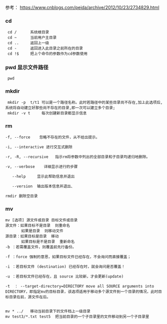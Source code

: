 参考：
https://www.cnblogs.com/peida/archive/2012/10/23/2734829.html


### cd
     cd /      系统根目录
     cd ~      当前用户主目录
     cd ..     返回上一级
     cd -      返回进入此目录之前所在的目录
     cd !$     把上个命令的参数作为cd参数使用

### pwd 显示文件路径
     pwd 

### mkdir
     mkdir -p  t/t1 可以是一个路径名称。此时若路径中的某些目录尚不存在,加上此选项后,系统将自动建立好那些尚不存在的目录,即一次可以建立多个目录; 
     mkdir -v t     每次创建新目录都显示信息

### rm

    -f, --force    忽略不存在的文件，从不给出提示。

    -i, --interactive 进行交互式删除

    -r, -R, --recursive   指示rm将参数中列出的全部目录和子目录均递归地删除。

    -v, --verbose    详细显示进行的步骤

       --help     显示此帮助信息并退出

       --version  输出版本信息并退出、
       
    rmdir 删除空目录
### mv

    mv [选项] 源文件或目录 目标文件或目录
    源文件：如果目标不是目录  则重命名
           如果是目录  则移动文件
    源目录：如果目标是目录  移动
           如果目标是不是目录  重新命名
    -b ：若需覆盖文件，则覆盖前先行备份。 

    -f ：force 强制的意思，如果目标文件已经存在，不会询问而直接覆盖；

    -i ：若目标文件 (destination) 已经存在时，就会询问是否覆盖！

    -u ：若目标文件已经存在，且 source 比较新，才会更新(update)

	-t  ： --target-directory=DIRECTORY move all SOURCE arguments into DIRECTORY，即指定mv的目标目录，该选项适用于移动多个源文件到一个目录的情况，此时目标目录在前，源文件在后。
    
    
    mv * ../   移动当前目录下的文件档上一级目录
    mv test3/*.txt test5  把当前目录的一个子目录里的文件移动到另一个子目录里
